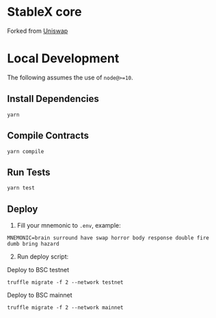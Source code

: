 # StableX core

Forked from [Uniswap](https://github.com/Uniswap/uniswap-v2-core)

# Local Development

The following assumes the use of `node@>=10`.

## Install Dependencies

`yarn`

## Compile Contracts

`yarn compile`

## Run Tests

`yarn test`


## Deploy

1. Fill your mnemonic to `.env`, example: 

```
MNEMONIC=brain surround have swap horror body response double fire dumb bring hazard
```

2. Run deploy script:

Deploy to BSC testnet
```shell script
truffle migrate -f 2 --network testnet
```

Deploy to BSC mainnet
```shell script
truffle migrate -f 2 --network mainnet
```
